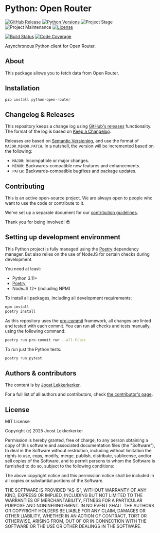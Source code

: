 # Python: Open Router

[![GitHub Release][releases-shield]][releases]
[![Python Versions][python-versions-shield]][pypi]
![Project Stage][project-stage-shield]
![Project Maintenance][maintenance-shield]
[![License][license-shield]](LICENSE.md)

[![Build Status][build-shield]][build]
[![Code Coverage][codecov-shield]][codecov]

Asynchronous Python client for Open Router.

## About

This package allows you to fetch data from Open Router.

## Installation

```bash
pip install python-open-router
```


## Changelog & Releases

This repository keeps a change log using [GitHub's releases][releases]
functionality. The format of the log is based on
[Keep a Changelog][keepchangelog].

Releases are based on [Semantic Versioning][semver], and use the format
of ``MAJOR.MINOR.PATCH``. In a nutshell, the version will be incremented
based on the following:

- ``MAJOR``: Incompatible or major changes.
- ``MINOR``: Backwards-compatible new features and enhancements.
- ``PATCH``: Backwards-compatible bugfixes and package updates.

## Contributing

This is an active open-source project. We are always open to people who want to
use the code or contribute to it.

We've set up a separate document for our
[contribution guidelines](.github/CONTRIBUTING.md).

Thank you for being involved! :heart_eyes:

## Setting up development environment

This Python project is fully managed using the [Poetry][poetry] dependency manager. But also relies on the use of NodeJS for certain checks during development.

You need at least:

- Python 3.11+
- [Poetry][poetry-install]
- NodeJS 12+ (including NPM)

To install all packages, including all development requirements:

```bash
npm install
poetry install
```

As this repository uses the [pre-commit][pre-commit] framework, all changes
are linted and tested with each commit. You can run all checks and tests
manually, using the following command:

```bash
poetry run pre-commit run --all-files
```

To run just the Python tests:

```bash
poetry run pytest
```

## Authors & contributors

The content is by [Joost Lekkerkerker][joostlek].

For a full list of all authors and contributors,
check [the contributor's page][contributors].

## License

MIT License

Copyright (c) 2025 Joost Lekkerkerker

Permission is hereby granted, free of charge, to any person obtaining a copy
of this software and associated documentation files (the "Software"), to deal
in the Software without restriction, including without limitation the rights
to use, copy, modify, merge, publish, distribute, sublicense, and/or sell
copies of the Software, and to permit persons to whom the Software is
furnished to do so, subject to the following conditions:

The above copyright notice and this permission notice shall be included in all
copies or substantial portions of the Software.

THE SOFTWARE IS PROVIDED "AS IS", WITHOUT WARRANTY OF ANY KIND, EXPRESS OR
IMPLIED, INCLUDING BUT NOT LIMITED TO THE WARRANTIES OF MERCHANTABILITY,
FITNESS FOR A PARTICULAR PURPOSE AND NONINFRINGEMENT. IN NO EVENT SHALL THE
AUTHORS OR COPYRIGHT HOLDERS BE LIABLE FOR ANY CLAIM, DAMAGES OR OTHER
LIABILITY, WHETHER IN AN ACTION OF CONTRACT, TORT OR OTHERWISE, ARISING FROM,
OUT OF OR IN CONNECTION WITH THE SOFTWARE OR THE USE OR OTHER DEALINGS IN THE
SOFTWARE.

[build-shield]: https://github.com/joostlek/python-open-router/actions/workflows/tests.yaml/badge.svg
[build]: https://github.com/joostlek/python-open-router/actions
[codecov-shield]: https://codecov.io/gh/joostlek/python-open-router/branch/master/graph/badge.svg
[codecov]: https://codecov.io/gh/joostlek/python-open-router
[commits-shield]: https://img.shields.io/github/commit-activity/y/joostlek/python-open-router.svg
[commits]: https://github.com/joostlek/python-open-router/commits/master
[contributors]: https://github.com/joostlek/python-open-router/graphs/contributors
[joostlek]: https://github.com/joostlek
[keepchangelog]: http://keepachangelog.com/en/1.0.0/
[license-shield]: https://img.shields.io/github/license/joostlek/python-open-router.svg
[maintenance-shield]: https://img.shields.io/maintenance/yes/2025.svg
[poetry-install]: https://python-poetry.org/docs/#installation
[poetry]: https://python-poetry.org
[pre-commit]: https://pre-commit.com/
[project-stage-shield]: https://img.shields.io/badge/project%20stage-stable-green.svg
[python-versions-shield]: https://img.shields.io/pypi/pyversions/python-open-router
[releases-shield]: https://img.shields.io/github/release/joostlek/python-open-router.svg
[releases]: https://github.com/joostlek/python-open-router/releases
[semver]: http://semver.org/spec/v2.0.0.html
[pypi]: https://pypi.org/project/python-open-router/
